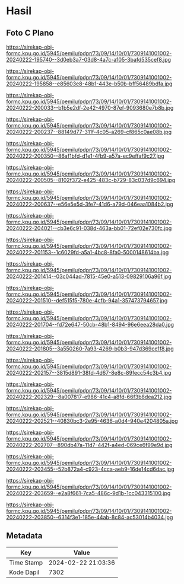 # Hasil

## Foto C Plano

https://sirekap-obj-formc.kpu.go.id/5945/pemilu/pdpr/73/09/14/10/01/7309141001002-20240222-195740--3d0eb3a7-03d8-4a7c-a105-3bafd535cef8.jpg

https://sirekap-obj-formc.kpu.go.id/5945/pemilu/pdpr/73/09/14/10/01/7309141001002-20240222-195858--e85603e8-48b1-443e-b50b-bff56489bdfa.jpg

https://sirekap-obj-formc.kpu.go.id/5945/pemilu/pdpr/73/09/14/10/01/7309141001002-20240222-200033--b1b5e2df-2e42-4970-87ef-9093680e7b8b.jpg

https://sirekap-obj-formc.kpu.go.id/5945/pemilu/pdpr/73/09/14/10/01/7309141001002-20240222-200237--88149d77-311f-4c05-a269-cf865c0ae08b.jpg

https://sirekap-obj-formc.kpu.go.id/5945/pemilu/pdpr/73/09/14/10/01/7309141001002-20240222-200350--86af1bfd-d1e1-4fb9-a57a-ec9effaf9c27.jpg

https://sirekap-obj-formc.kpu.go.id/5945/pemilu/pdpr/73/09/14/10/01/7309141001002-20240222-200505--8102f372-e425-483c-b729-83c037d9c694.jpg

https://sirekap-obj-formc.kpu.go.id/5945/pemilu/pdpr/73/09/14/10/01/7309141001002-20240222-200637--e56e5e5d-3fe7-41d6-a79d-046eaa1084b2.jpg

https://sirekap-obj-formc.kpu.go.id/5945/pemilu/pdpr/73/09/14/10/01/7309141001002-20240222-204021--cb3e6c91-038d-463a-bb01-72ef02e730fc.jpg

https://sirekap-obj-formc.kpu.go.id/5945/pemilu/pdpr/73/09/14/10/01/7309141001002-20240222-201153--1c6029fd-a5a1-4bc8-8fa0-5000148614ba.jpg

https://sirekap-obj-formc.kpu.go.id/5945/pemilu/pdpr/73/09/14/10/01/7309141001002-20240222-201414--03c044ad-7815-45e0-a513-09829106a96f.jpg

https://sirekap-obj-formc.kpu.go.id/5945/pemilu/pdpr/73/09/14/10/01/7309141001002-20240222-201510--def515f5-780e-4cfb-94a1-357473794657.jpg

https://sirekap-obj-formc.kpu.go.id/5945/pemilu/pdpr/73/09/14/10/01/7309141001002-20240222-201704--fd72e647-50cb-48b1-8494-96e6eea28da0.jpg

https://sirekap-obj-formc.kpu.go.id/5945/pemilu/pdpr/73/09/14/10/01/7309141001002-20240222-201805--3a550260-7a93-4269-b0b3-947d369ce1f8.jpg

https://sirekap-obj-formc.kpu.go.id/5945/pemilu/pdpr/73/09/14/10/01/7309141001002-20240222-202157--3815d891-38fd-4d67-8e8c-89fecc54c3b4.jpg

https://sirekap-obj-formc.kpu.go.id/5945/pemilu/pdpr/73/09/14/10/01/7309141001002-20240222-202329--8a007817-e986-41c4-a8fd-66f3b8dea212.jpg

https://sirekap-obj-formc.kpu.go.id/5945/pemilu/pdpr/73/09/14/10/01/7309141001002-20240222-202521--40830bc3-2e95-4636-a0d4-940e4204805a.jpg

https://sirekap-obj-formc.kpu.go.id/5945/pemilu/pdpr/73/09/14/10/01/7309141001002-20240222-202707--890db47a-11d7-442f-a4ed-069ce6f99e9d.jpg

https://sirekap-obj-formc.kpu.go.id/5945/pemilu/pdpr/73/09/14/10/01/7309141001002-20240222-203455--52b872a4-c923-4cca-aeb9-16de14cd6dac.jpg

https://sirekap-obj-formc.kpu.go.id/5945/pemilu/pdpr/73/09/14/10/01/7309141001002-20240222-203659--e2a8f661-7ca5-486c-9d1b-1cc043315100.jpg

https://sirekap-obj-formc.kpu.go.id/5945/pemilu/pdpr/73/09/14/10/01/7309141001002-20240222-203850--6314f3e1-185e-44ab-8c84-ac53014b4034.jpg


## Metadata

| Key        | Value               |
| ---------- | ------------------- |
| Time Stamp | 2024-02-22 21:03:36 |
| Kode Dapil | 7302                |



